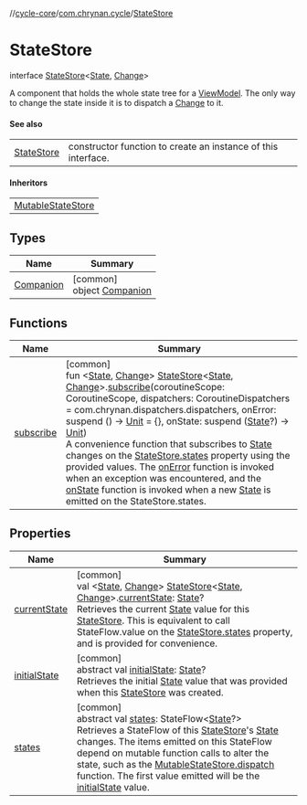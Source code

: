 //[cycle-core](../../../index.md)/[com.chrynan.cycle](../index.md)/[StateStore](index.md)

# StateStore

interface [StateStore](index.md)&lt;[State](index.md), [Change](index.md)&gt;

A component that holds the whole state tree for a [ViewModel](../-view-model/index.md). The only way to change the state inside it is to dispatch a [Change](index.md) to it.

#### See also

| | |
|---|---|
| [StateStore](index.md) | constructor function to create an instance of this interface. |

#### Inheritors

| |
|---|
| [MutableStateStore](../-mutable-state-store/index.md) |

## Types

| Name | Summary |
|---|---|
| [Companion](-companion/index.md) | [common]<br>object [Companion](-companion/index.md) |

## Functions

| Name | Summary |
|---|---|
| [subscribe](../subscribe.md) | [common]<br>fun &lt;[State](../subscribe.md), [Change](../subscribe.md)&gt; [StateStore](index.md)&lt;[State](../subscribe.md), [Change](../subscribe.md)&gt;.[subscribe](../subscribe.md)(coroutineScope: CoroutineScope, dispatchers: CoroutineDispatchers = com.chrynan.dispatchers.dispatchers, onError: suspend () -&gt; [Unit](https://kotlinlang.org/api/latest/jvm/stdlib/kotlin/-unit/index.html) = {}, onState: suspend ([State](../subscribe.md)?) -&gt; [Unit](https://kotlinlang.org/api/latest/jvm/stdlib/kotlin/-unit/index.html))<br>A convenience function that subscribes to [State](../subscribe.md) changes on the [StateStore.states](states.md) property using the provided values. The [onError](../subscribe.md) function is invoked when an exception was encountered, and the [onState](../subscribe.md) function is invoked when a new [State](../subscribe.md) is emitted on the StateStore.states. |

## Properties

| Name | Summary |
|---|---|
| [currentState](../current-state.md) | [common]<br>val &lt;[State](../current-state.md), [Change](../current-state.md)&gt; [StateStore](index.md)&lt;[State](../current-state.md), [Change](../current-state.md)&gt;.[currentState](../current-state.md): [State](../current-state.md)?<br>Retrieves the current [State](../current-state.md) value for this [StateStore](index.md). This is equivalent to call StateFlow.value on the [StateStore.states](states.md) property, and is provided for convenience. |
| [initialState](initial-state.md) | [common]<br>abstract val [initialState](initial-state.md): [State](index.md)?<br>Retrieves the initial [State](index.md) value that was provided when this [StateStore](index.md) was created. |
| [states](states.md) | [common]<br>abstract val [states](states.md): StateFlow&lt;[State](index.md)?&gt;<br>Retrieves a StateFlow of this [StateStore](index.md)'s [State](index.md) changes. The items emitted on this StateFlow depend on mutable function calls to alter the state, such as the [MutableStateStore.dispatch](../-mutable-state-store/dispatch.md) function. The first value emitted will be the [initialState](initial-state.md) value. |
